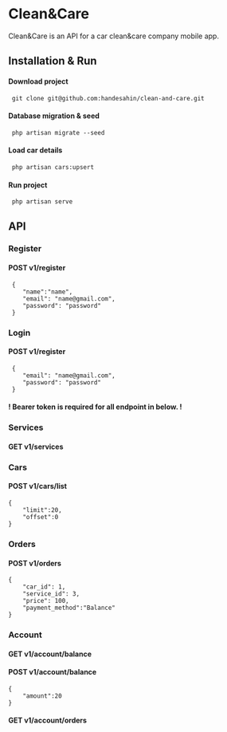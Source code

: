 

# Clean&Care

Clean&Care is an API for a  car clean&care company mobile app.

## Installation & Run

#### Download project
```
 git clone git@github.com:handesahin/clean-and-care.git
 ```
 
 #### Database migration & seed
```
 php artisan migrate --seed
 ```
 
  #### Load car details
```
 php artisan cars:upsert
  ```
 #### Run project
```
 php artisan serve
  ```

## API
### Register  
#### POST    v1/register
```
 { 
    "name":"name",
    "email": "name@gmail.com",
    "password": "password"
 }
```

### Login  
#### POST    v1/register
```
 { 
    "email": "name@gmail.com",
    "password": "password"
 }
```

#### ! Bearer token is required for all endpoint in below. !


### Services  
#### GET    v1/services

### Cars  
#### POST    v1/cars/list
```
{
    "limit":20,
    "offset":0
}
```

### Orders  
#### POST    v1/orders
```
{
    "car_id": 1,
    "service_id": 3,
    "price": 100,
    "payment_method":"Balance"  
}
```

### Account  
#### GET    v1/account/balance

#### POST    v1/account/balance
```
{
    "amount":20
}
```
#### GET    v1/account/orders



